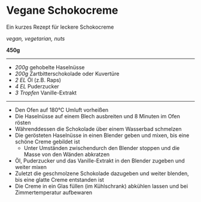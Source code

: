 # Vegane Schokocreme

Ein kurzes Rezept für leckere Schokocreme

*vegan, vegetarian, nuts*

**450g**

---

- *200g* gehobelte Haselnüsse
- *200g* Zartbitterschokolade oder Kuvertüre
- *2 EL* Öl (z.B. Raps)
- *4 EL* Puderzucker
- *3 Tropfen* Vanille-Extrakt

---

- Den Ofen auf 180°C Umluft vorheißen
- Die Haselnüsse auf einem Blech ausbreiten und 8 Minuten im Ofen rösten
- Währenddessen die Schokolade über einem Wasserbad schmelzen
- Die gerösteten Haselnüsse in einen Blender geben und mixen, bis eine schöne Creme gebildet ist
    - Unter Umständen zwischendurch den Blender stoppen und die Masse von den Wänden abkratzen
- Öl, Puderzucker und das Vanille-Extrakt in den Blender zugeben und weiter mixen
- Zuletzt die geschmolzene Schokolade dazugeben und weiter blenden, bis eine glatte Creme entstanden ist
- Die Creme in ein Glas füllen (im Kühlschrank) abkühlen lassen und bei Zimmertemperatur aufbewaren
